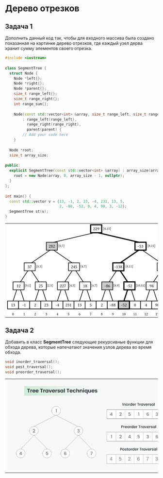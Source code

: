 # Дерево отрезков

## Задача 1

Дополнить данный код так, чтобы для входного массива
была создано показанная на картинке дерево отрезков,
где каждый узел дерва хранит сумму элементов своего отрезка.

```c++
#include <iostream>

class SegmentTree {
  struct Node {
    Node *left{};
    Node *right{};
    Node *parent{};
    size_t range_left{};
    size_t range_right{};
    int range_sum{};

    Node(const std::vector<int> &array, size_t range_left, size_t range_right, Node *parent)
        : range_left(range_left),
          range_right(range_right),
          parent(parent) {
        // Add your code here
    }

  Node *root;
  size_t array_size;

public:
  explicit SegmentTree(const std::vector<int> &array) : array_size(array.size()) {
    root = new Node(array, 0, array_size - 1, nullptr);
  }
};

int main() {
  const std::vector v = {13, -1, 2, 23, -4, 231, 13, 5,
                         2, -88, -52, 0, 4, 90, 3, -12};
  SegmentTree st(v);
}
```

<table><tr><td>
<img src="../img/st1.png" alt="Example" title="Example" style="display: inline-block; margin: 0 auto; max-width: 600px; max-height: 600px">
</td></tr></table>

## Задача 2
Добавить в класс **SegmentTree** следующие рекурсивные функции для обхода дерева,
которые напечатают значения узлов дерева во время обхода.
```c++
void inorder_traversal();
void post_traversal();
void preorder_traversal();
```

<table><tr><td>
<img src="../img/traversal.png" alt="Example" title="Example" style="display: inline-block; margin: 0 auto; max-width: 600px; max-height: 600px">
</td></tr></table>
